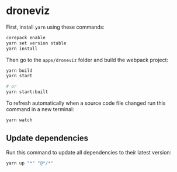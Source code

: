 # droneviz

First, install `yarn` using these commands:

```bash
corepack enable
yarn set version stable
yarn install
```

Then go to the `apps/droneviz` folder and build the webpack project:

```bash
yarn build
yarn start

# or
yarn start:built
```

To refresh automatically when a source code file changed run this command in a new terminal:

```bash
yarn watch
```

## Update dependencies

Run this command to update all dependencies to their latest version:

```bash
yarn up "*" "@*/*"
```
